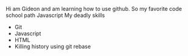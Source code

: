 Hi am Gideon and am learning how to use github.
So my favorite code school path Javascript
My deadly skills
* Git
* Javascript
* HTML
* Killing history using git rebase